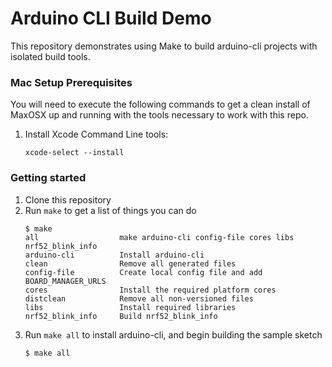 # Arduino CLI Build Demo

This repository demonstrates using Make to build arduino-cli projects with isolated build tools.

### Mac Setup Prerequisites

You will need to execute the following commands to get a clean install of MaxOSX up and running with the tools necessary to work with this repo.

1. Install Xcode Command Line tools:

    ```  
    xcode-select --install
    ```  

### Getting started
1.  Clone this repository 
2.  Run `make` to get a list of things you can do
    ```
    $ make
    all                  make arduino-cli config-file cores libs nrf52_blink_info
    arduino-cli          Install arduino-cli
    clean                Remove all generated files
    config-file          Create local config file and add BOARD_MANAGER_URLS 
    cores                Install the required platform cores
    distclean            Remove all non-versioned files
    libs                 Install required libraries
    nrf52_blink_info     Build nrf52_blink_info
    ```
3.  Run `make all` to install arduino-cli, and begin building the sample sketch
    ```
    $ make all
    ```
